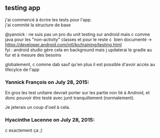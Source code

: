## testing app



j'ai commencé à écrire les tests pour l'app.  
j'ai commité la structure de base  
  
@yannick : ne suis pas un pro du unit testing sur android mais c comme java
pour les "non-activity" classes et pour le reste c  bien documenté -&gt;
<https://developer.android.com/intl/ko/training/testing.html>  
fyi : android studio gère cela en background mais j updaterai le gradle au fur
et à mesure des besoins  
  
globalement, c comme dab sauf qu'en plus il est possible d'avoir accès au
lifecylce de l'app



### **Yannick François** on July 28, 2015:



En gros les test unitaire devrait porter sur les partie non lié à Android, et
donc pouvoir être testé avec junit tranquillement (normalement).  
  
Je jeterais un coup d'oeil à cela.



### **Hyacinthe Lacenne** on July 28, 2015:



c exactement ça ;)



